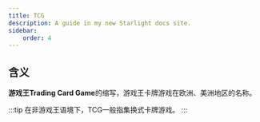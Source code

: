 ```yaml
---
title: TCG
description: A guide in my new Starlight docs site.
sidebar:
    order: 4
---
```


## 含义

**游戏王Trading Card Game**的缩写，游戏王卡牌游戏在欧洲、美洲地区的名称。

:::tip
在非游戏王语境下，TCG一般指集换式卡牌游戏。
:::
